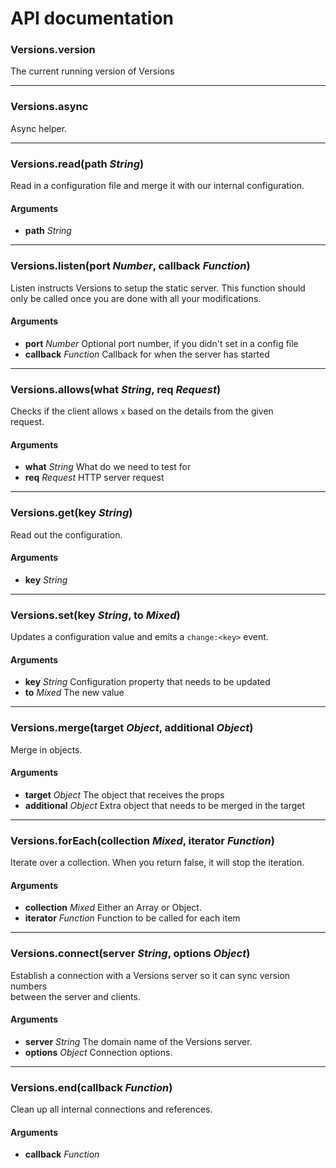 # API documentation

### Versions.version
<p>The current running version of Versions</p>

---

### Versions.async
<p>Async helper.</p>

---

### Versions.read(path _String_)
<p>Read in a configuration file and merge it with our internal configuration.</p>


#### Arguments

- **path** _String_ 

---

### Versions.listen(port _Number_, callback _Function_)
<p>Listen instructs Versions to setup the static server. This function should<br />only be called once you are done with all your modifications.</p>

#### Arguments

- **port** _Number_ Optional port number, if you didn't set in a config file
- **callback** _Function_ Callback for when the server has started

---

### Versions.allows(what _String_, req _Request_)
<p>Checks if the client allows <code>x</code> based on the details from the given<br />request.</p>

#### Arguments

- **what** _String_ What do we need to test for
- **req** _Request_ HTTP server request

---

### Versions.get(key _String_)
<p>Read out the configuration.</p>

#### Arguments

- **key** _String_ 

---

### Versions.set(key _String_, to _Mixed_)
<p>Updates a configuration value and emits a <code>change:&lt;key&gt;</code> event.</p>

#### Arguments

- **key** _String_ Configuration property that needs to be updated
- **to** _Mixed_ The new value

---

### Versions.merge(target _Object_, additional _Object_)
<p>Merge in objects.</p>

#### Arguments

- **target** _Object_ The object that receives the props
- **additional** _Object_ Extra object that needs to be merged in the target

---

### Versions.forEach(collection _Mixed_, iterator _Function_)
<p>Iterate over a collection. When you return false, it will stop the iteration.</p>

#### Arguments

- **collection** _Mixed_ Either an Array or Object.
- **iterator** _Function_ Function to be called for each item

---

### Versions.connect(server _String_, options _Object_)
<p>Establish a connection with a Versions server so it can sync version numbers<br />between the server and clients.</p>

#### Arguments

- **server** _String_ The domain name of the Versions server.
- **options** _Object_ Connection options.

---

### Versions.end(callback _Function_)
<p>Clean up all internal connections and references.</p>

#### Arguments

- **callback** _Function_ 

